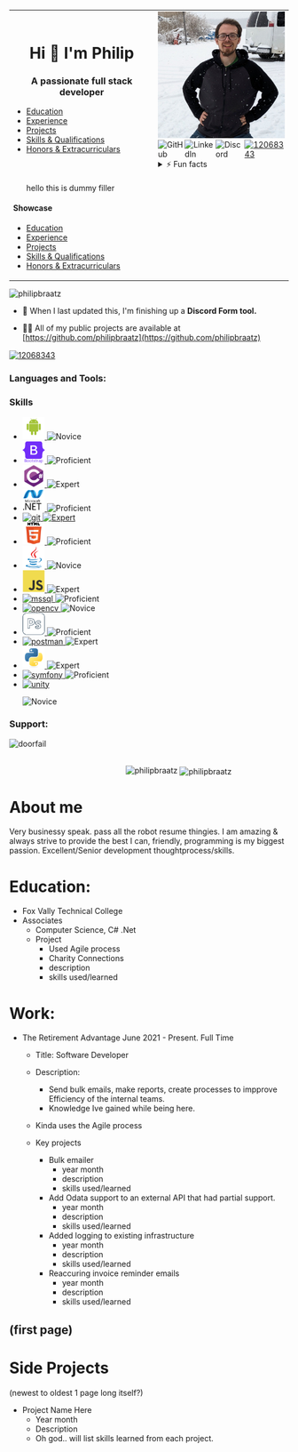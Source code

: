 <table>
  <tbody>
    <tr>
      <td>
       <h1 align="center">Hi 👋 I'm Philip</h1>
<h3 align="center">A passionate full stack developer</h3>
        <ul>
          <li><a href="./pages/education.md">Education</a></li>
          <li><a href="./pages/experience.md">Experience</a></li>
          <li><a href="./pages/projects.md">Projects</a></li>
          <li><a href="./pages/qualifications.md">Skills & Qualifications</a></li>
          <li><a href="./pages/extracurriculars.md">Honors & Extracurriculars</a></li>
        </ul>
      </td>
      <td width="20%" rowspan="1">
        <img alt="Philip Braatz" src="./Assets/snowy_pfp.jpg" />

<div style="display: flex; justify-content: space-around;">
  <a href="Your-GitHub-URL" style="text-decoration: none;">
    <img src="https://img.shields.io/badge/GitHub-100000?style=for-the-badge&logo=github&logoColor=white" alt="GitHub">
  </a>

  <a href="Your-LinkedIn-URL" style="text-decoration: none;">
    <img src="https://img.shields.io/badge/LinkedIn-0077B5?style=for-the-badge&logo=linkedin&logoColor=white" alt="LinkedIn">
  </a>

  <a href="Your-Discord-Invite" style="text-decoration: none;">
    <img src="https://img.shields.io/badge/Discord-7289DA?style=for-the-badge&logo=discord&logoColor=white" alt="Discord">
  </a>
  <a href="https://stackoverflow.com/users/12068343" target="blank"><img align="center" src="https://raw.githubusercontent.com/rahuldkjain/github-profile-readme-generator/master/src/images/icons/Social/stack-overflow.svg" alt="12068343" height="30" width="40" /></a>
</div>
        <details>
            <summary>⚡ Fun facts</summary>
        <ul>
        <li>⛰️ I love mountain climbing.
        <li>⌨️ I have a very cool custom keyboard setup.
        <li>🎮 Games I enjoy: Minecraft, BTD, Words with friends
        </ul>
        </details>
      </td>
    </tr>
    <tr>
      <td>
     <ul>
     hello this is dummy filler
        </ul>
      </td>
    </tr>
    <tr><td><b>Showcase</b></td></tr>
    <tr>
      <td width="50%">
        <ul>
          <li><a href="./pages/education.md">Education</a></li>
          <li><a href="./pages/experience.md">Experience</a></li>
          <li><a href="./pages/projects.md">Projects</a></li>
          <li><a href="./pages/qualifications.md">Skills & Qualifications</a></li>
          <li><a href="./pages/extracurriculars.md">Honors & Extracurriculars</a></li>
        </ul>
      </td>
    </tr>
  </tbody>
</table>

<p align="left"> <img src="https://komarev.com/ghpvc/?username=philipbraatz&label=Profile%20views&color=0e75b6&style=flat" alt="philipbraatz" /> </p>

- 🔭 When I last updated this, I'm finishing up a **Discord Form tool.**

- 👨‍💻 All of my public projects are available at [https://github.com/philipbraatz](https://github.com/philipbraatz)


<p align="left">
<a href="https://stackoverflow.com/users/12068343" target="blank"><img align="center" src="https://raw.githubusercontent.com/rahuldkjain/github-profile-readme-generator/master/src/images/icons/Social/stack-overflow.svg" alt="12068343" height="30" width="40" /></a>
</p>

<h3 align="left">Languages and Tools:</h3>

### Skills

-  <a href="https://developer.android.com" target="_blank" rel="noreferrer"> <img src="https://raw.githubusercontent.com/devicons/devicon/master/icons/android/android-original-wordmark.svg" alt="android" width="40" height="40"/> </a> ![Novice](https://img.shields.io/badge/-Novice-lightgrey)
-  <a href="https://getbootstrap.com" target="_blank" rel="noreferrer"> <img src="https://raw.githubusercontent.com/devicons/devicon/master/icons/bootstrap/bootstrap-plain-wordmark.svg" alt="bootstrap" width="40" height="40"/> </a> ![Proficient](https://img.shields.io/badge/-Proficient-blue)
- <a href="https://www.w3schools.com/cs/" target="_blank" rel="noreferrer"> <img src="https://raw.githubusercontent.com/devicons/devicon/master/icons/csharp/csharp-original.svg" alt="csharp" width="40" height="40"/> </a> ![Expert](https://img.shields.io/badge/-Expert-brightgreen)
- <a href="https://dotnet.microsoft.com/" target="_blank" rel="noreferrer"> <img src="https://raw.githubusercontent.com/devicons/devicon/master/icons/dot-net/dot-net-original-wordmark.svg" alt="dotnet" width="40" height="40"/> </a> ![Proficient](https://img.shields.io/badge/-Proficient-blue)
-  <a href="https://git-scm.com/" target="_blank" rel="noreferrer"> <img src="https://www.vectorlogo.zone/logos/git-scm/git-scm-icon.svg" alt="git" width="40" height="40"/> </a> <a href="https://www.w3.org/html/" target="_blank" rel="noreferrer"> ![Expert](https://img.shields.io/badge/-Expert-brightgreen)
-  <img src="https://raw.githubusercontent.com/devicons/devicon/master/icons/html5/html5-original-wordmark.svg" alt="html5" width="40" height="40"/> </a> ![Proficient](https://img.shields.io/badge/-Proficient-blue)
- <a href="https://www.java.com" target="_blank" rel="noreferrer"> <img src="https://raw.githubusercontent.com/devicons/devicon/master/icons/java/java-original.svg" alt="java" width="40" height="40"/> </a> ![Novice](https://img.shields.io/badge/-Novice-lightgrey)
- <a href="https://developer.mozilla.org/en-US/docs/Web/JavaScript" target="_blank" rel="noreferrer"> <img src="https://raw.githubusercontent.com/devicons/devicon/master/icons/javascript/javascript-original.svg" alt="javascript" width="40" height="40"/> </a> ![Expert](https://img.shields.io/badge/-Expert-brightgreen)
- <a href="https://www.microsoft.com/en-us/sql-server" target="_blank" rel="noreferrer"> <img src="https://www.svgrepo.com/show/303229/microsoft-sql-server-logo.svg" alt="mssql" width="40" height="40"/> </a> ![Proficient](https://img.shields.io/badge/-Proficient-blue)
- <a href="https://opencv.org/" target="_blank" rel="noreferrer"> <img src="https://www.vectorlogo.zone/logos/opencv/opencv-icon.svg" alt="opencv" width="40" height="40"/> </a> ![Novice](https://img.shields.io/badge/-Novice-lightgrey)
-  <a href="https://www.photoshop.com/en" target="_blank" rel="noreferrer"> <img src="https://raw.githubusercontent.com/devicons/devicon/master/icons/photoshop/photoshop-line.svg" alt="photoshop" width="40" height="40"/> </a> ![Proficient](https://img.shields.io/badge/-Proficient-blue)
- <a href="https://postman.com" target="_blank" rel="noreferrer"> <img src="https://www.vectorlogo.zone/logos/getpostman/getpostman-icon.svg" alt="postman" width="40" height="40"/> </a> ![Expert](https://img.shields.io/badge/-Expert-brightgreen)
- <a href="https://www.python.org" target="_blank" rel="noreferrer"> <img src="https://raw.githubusercontent.com/devicons/devicon/master/icons/python/python-original.svg" alt="python" width="40" height="40"/> </a> ![Expert](https://img.shields.io/badge/-Expert-brightgreen)
- <a href="https://symfony.com" target="_blank" rel="noreferrer"> <img src="https://symfony.com/logos/symfony_black_03.svg" alt="symfony" width="40" height="40"/> </a> ![Proficient](https://img.shields.io/badge/-Proficient-blue)
- <a href="https://unity.com/" target="_blank" rel="noreferrer"> <img src="https://www.vectorlogo.zone/logos/unity3d/unity3d-icon.svg" alt="unity" width="40" height="40"/> </a> </p> ![Novice](https://img.shields.io/badge/-Novice-lightgrey)

<p align="left">         

<h3 align="left">Support:</h3>
<p><a href="https://www.buymeacoffee.com/doorfail"> <img align="left" src="https://cdn.buymeacoffee.com/buttons/v2/default-yellow.png" height="50" width="210" alt="doorfail" /></a></p><br><br>

<p><img align="left" src="https://github-readme-stats.vercel.app/api/top-langs?username=philipbraatz&show_icons=true&locale=en&layout=compact" alt="philipbraatz" /></p>

<p>&nbsp;<img align="center" src="https://github-readme-stats.vercel.app/api?username=philipbraatz&show_icons=true&locale=en" alt="philipbraatz" /></p>



# About me
Very businessy speak. pass all the robot resume thingies. I am amazing & always strive to provide the best I can, friendly, programming is my biggest passion. Excellent/Senior development thoughtprocess/skills.

# Education:
- Fox Vally Technical College
- Associates
  - Computer Science, C# .Net
  - Project
    - Used Agile process
    - Charity Connections
    - description
    - skills used/learned

# Work:
- The Retirement Advantage
  June 2021 - Present. Full Time
    - Title: Software Developer
    - Description:
        - Send bulk emails, make reports, create processes to impprove Efficiency of the internal teams.
        - Knowledge Ive gained while being here.
    - Kinda uses the Agile process

    - Key projects
        - Bulk emailer
            - year month
            - description
            - skills used/learned
        - Add Odata support to an external API that had partial support.
            - year month
            - description
            - skills used/learned
        - Added logging to existing infrastructure
             - year month
            - description
            - skills used/learned
        - Reaccuring invoice reminder emails
            - year month
            - description
            - skills used/learned

(first page)
-------------------
# Side Projects 
(newest to oldest 1 page long itself?)
- Project Name Here
    - Year month
    - Description
    - Oh god.. will list skills learned from each project.